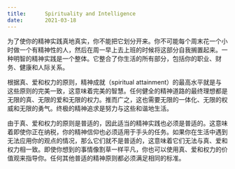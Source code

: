 ```yaml
---
title:      Spirituality and Intelligence
date:       2021-03-18
---
```


为了使你的精神实践真地真实，你不能把它划分开来。你不可能每个周末花一个小时做一个有精神性的人，然后在周一早上去上班的时候将这部分自我搁置起来。一种明智的精神实践是一个整体。它整合了你生活的所有部分，包括你的职业、财务、健康和人际关系。

根据真、爱和权力的原则，精神成就（spiritual attainment）的最高水平就是与这些原则的完美一致，这意味着完美的智慧。任何健全的精神道路的最终理想都是无限的真、无限的爱和无限的权力。推而广之，这也需要无限的一体化、无限的权威和无限的勇气。终极的精神追求是努力与这些和谐地生活。

由于真、爱和权力的原则是普适的，因此适当的精神实践也必须是普适的。这意味着即使你正在纳税，你的精神信仰也必须适用于手头的任务。如果你在生活中遇到无法应用你的观点的情况，那么它们就不是普适的，这意味着它们无法与真、爱和权力相一致。即使你想到的事情像割草一样平凡，你也可以使用真、爱和权力的价值观来指导你。任何其他普适的精神原则都必须满足相同的标准。
